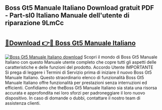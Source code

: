 ## Boss Gt5 Manuale Italiano Download gratuit PDF - Part-sl0 Italiano Manuale dell'utente di riparazione 9LmCc

# <h2><a href="http://dfe4gjt.blite.top/?on=Boss+Gt5+Manuale+Italiano">🔗Download 👉🔴 Boss Gt5 Manuale Italiano</a></h2>

[![Boss Gt5 Manuale Italiano download](https://i.imgur.com/lujVjoI.png)](http://dfe4gjt.blite.top/?on=Boss+Gt5+Manuale+Italiano)
Scopri il mondo di Boss Gt5 Manuale Italiano con questo Manuale utente completo che copre tutti gli aspetti delle caratteristiche e delle funzioni del prodotto. Accordo Utente IMPORTANTE Si prega di leggere i Termini di Servizio prima di iniziare il nuovo Boss Gt5 Manuale Italiano. Questo straordinario elenco di funzionalità Boss Gt5 Manuale Italiano offre funzionalità per prestazioni senza interruzioni ed efficienti. Confidiamo che theBoss Gt5 Manuale Italiano sia stata una risorsa accurata e approfondita nei loro sforzi per padroneggiare il loro nuovo dispositivo. In caso di domande o dubbi, contattare il nostro team di assistenza clienti.
